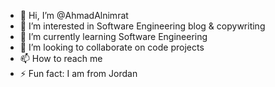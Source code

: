 - 👋 Hi, I’m @AhmadAlnimrat
- 👀 I’m interested in Software Engineering blog & copywriting
- 🌱 I’m currently learning Software Engineering
- 💞️ I’m looking to collaborate on code projects
- 📫 How to reach me 
- ⚡ Fun fact: I am from Jordan

<!---
AhmadAlnimrat is a ✨ special ✨ repository because its `README.md` (this file) appears on your GitHub profile.
You can click the Preview link to take a look at your changes.
--->
